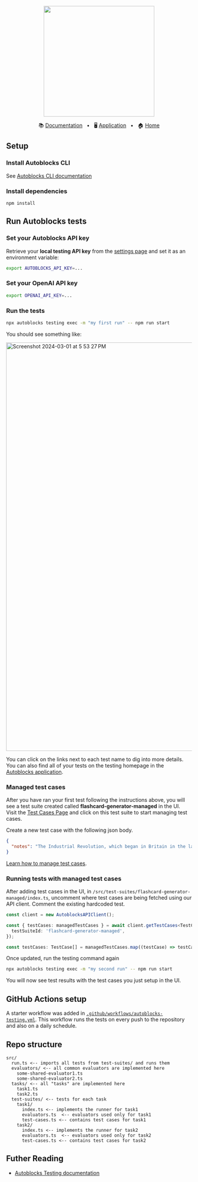 <!-- banner start -->
<p align="center">
  <img src="https://app.autoblocks.ai/images/logo.png" width="300px">
</p>

<p align="center">
  📚
  <a href="https://docs.autoblocks.ai/">Documentation</a>
  &nbsp;
  •
  &nbsp;
  🖥️
  <a href="https://app.autoblocks.ai/">Application</a>
  &nbsp;
  •
  &nbsp;
  🏠
  <a href="https://www.autoblocks.ai/">Home</a>
</p>
<!-- banner end -->

## Setup

### Install Autoblocks CLI

See [Autoblocks CLI documentation](https://docs.autoblocks.ai/cli/setup)

### Install dependencies

```
npm install
```

## Run Autoblocks tests

### Set your Autoblocks API key

Retrieve your **local testing API key** from the [settings page](https://app.autoblocks.ai/settings/api-keys) and set it as an environment variable:

```bash
export AUTOBLOCKS_API_KEY=...
```

### Set your OpenAI API key

```bash
export OPENAI_API_KEY=...
```

### Run the tests

```bash
npx autoblocks testing exec -m "my first run" -- npm run start
```

You should see something like:

<img width="1107" alt="Screenshot 2024-03-01 at 5 53 27 PM" src="https://github.com/autoblocksai/autoblocks-examples/assets/7498009/92d50df8-7e9e-43dd-848c-f0711f20ce4b">

You can click on the links next to each test name to dig into more details.
You can also find all of your tests on the testing homepage in the [Autoblocks application](https://app.autoblocks.ai/testing/local).

### Managed test cases

After you have ran your first test following the instructions above, you will see a test suite created called **flashcard-generator-managed** in the UI. Visit the [Test Cases Page](https://app.autoblocks.ai/test-cases) and click on this test suite to start managing test cases.

Create a new test case with the following json body.

```json
{
  "notes": "The Industrial Revolution, which began in Britain in the late 18th century, brought about significant changes in society, economy, and technology, leading to the transition from agrarian to industrial economies."
}
```

[Learn how to manage test cases](https://docs.autoblocks.ai/testing/test-case-management).

### Running tests with managed test cases

After adding test cases in the UI, in `/src/test-suites/flashcard-generator-managed/index.ts`, uncomment where test cases are being fetched using our API client. Comment the existing hardcoded test.

```typescript
const client = new AutoblocksAPIClient();

const { testCases: managedTestCases } = await client.getTestCases<TestCase>({
  testSuiteId: 'flashcard-generator-managed',
});

const testCases: TestCase[] = managedTestCases.map((testCase) => testCase.body);
```

Once updated, run the testing command again

```bash
npx autoblocks testing exec -m "my second run" -- npm run start
```

You will now see test results with the test cases you just setup in the UI.

## GitHub Actions setup

A starter workflow was added in [`.github/workflows/autoblocks-testing.yml`](./.github/workflows/autoblocks-testing.yml).
This workflow runs the tests on every push to the repository and also
on a daily schedule.

## Repo structure

```
src/
  run.ts <-- imports all tests from test-suites/ and runs them
  evaluators/ <-- all common evaluators are implemented here
    some-shared-evaluator1.ts
    some-shared-evaluator2.ts
  tasks/ <-- all "tasks" are implemented here
    task1.ts
    task2.ts
  test-suites/ <-- tests for each task
    task1/
      index.ts <-- implements the runner for task1
      evaluators.ts  <-- evaluators used only for task1
      test-cases.ts <-- contains test cases for task1
    task2/
      index.ts <-- implements the runner for task2
      evaluators.ts  <-- evaluators used only for task2
      test-cases.ts <-- contains test cases for task2
```

## Futher Reading

- [Autoblocks Testing documentation](https://docs.autoblocks.ai/testing/sdks)

